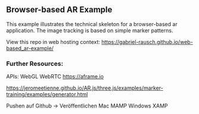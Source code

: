 ## Browser-based AR Example

This example illustrates the technical skeleton for a browser-based ar application. The image tracking is based on simple marker patterns.

View this repo in web hosting context: https://gabriel-rausch.github.io/web-based_ar-example/

### Further Resources:

APIs: WebGL WebRTC
https://aframe.io

https://jeromeetienne.github.io/AR.js/three.js/examples/marker-training/examples/generator.html


Pushen auf Github -> Veröffentlichen
Mac MAMP
Windows XAMP
